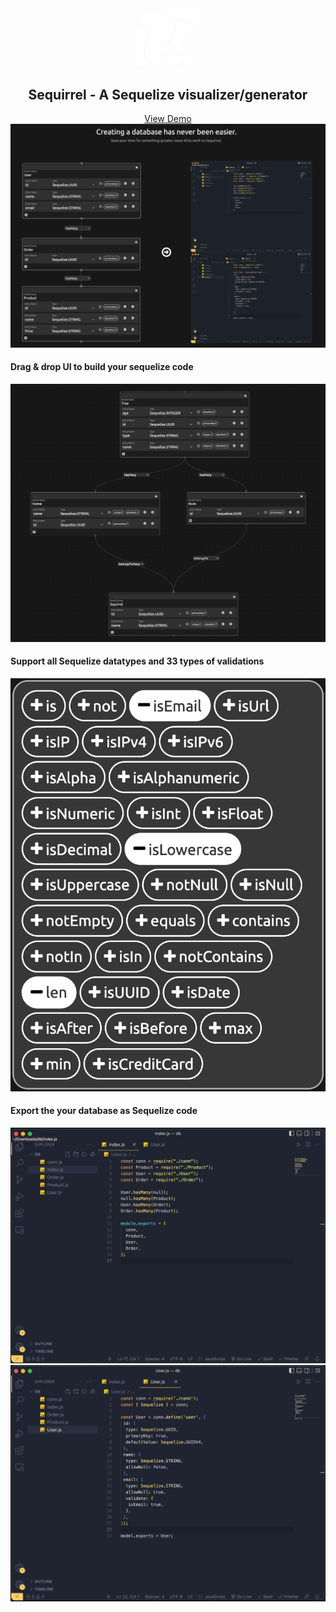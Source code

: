 <!-- PROJECT LOGO -->

<div align="center">
    <img src="./public/logo copy.svg" alt="Logo" width="100">
    <h2>Sequirrel - A Sequelize visualizer/generator</h2>
    <a href="https://sequirrel.herokuapp.com/" target="_blank">View Demo</a>
    <img src="./public/md screen.png" alt="Logo" >
</div>
<h4>Drag & drop UI to build your sequelize code</h4>
<img src="./public/md screen2.png" alt="Logo" >

<h4>Support all Sequelize datatypes and 33 types of validations</h4>
<img src="./public/img/feature-section-1.png" alt="Logo" >

<h4>Export the your database as Sequelize code</h4>
<img src="./public/img/example-section-result1.png" alt="Logo" >
<img src="./public/img/example-section-result2.png" alt="Logo" >
